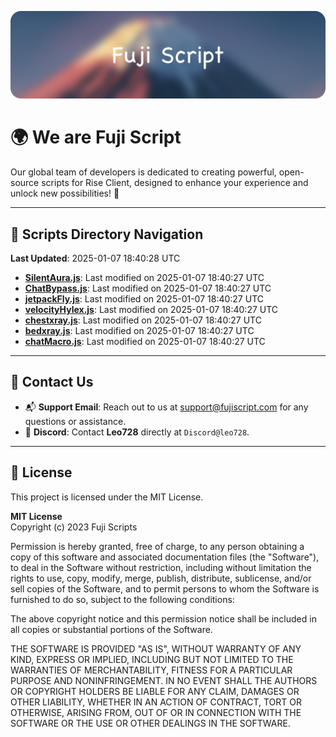 ![Banner](.github/b.webp)

# 🌍 **We are Fuji Script**

Our global team of developers is dedicated to creating powerful, open-source scripts for Rise Client, designed to enhance your experience and unlock new possibilities! 🌟

---
<!-- SCRIPTS_NAVIGATION_START -->
## 📂 **Scripts Directory Navigation**

**Last Updated**: 2025-01-07 18:40:28 UTC

- **[SilentAura.js](scripts/SilentAura.js)**: Last modified on 2025-01-07 18:40:27 UTC
- **[ChatBypass.js](scripts/ChatBypass.js)**: Last modified on 2025-01-07 18:40:27 UTC
- **[jetpackFly.js](scripts/jetpackFly.js)**: Last modified on 2025-01-07 18:40:27 UTC
- **[velocityHylex.js](scripts/velocityHylex.js)**: Last modified on 2025-01-07 18:40:27 UTC
- **[chestxray.js](scripts/chestxray.js)**: Last modified on 2025-01-07 18:40:27 UTC
- **[bedxray.js](scripts/bedxray.js)**: Last modified on 2025-01-07 18:40:27 UTC
- **[chatMacro.js](scripts/chatMacro.js)**: Last modified on 2025-01-07 18:40:27 UTC

<!-- SCRIPTS_NAVIGATION_END -->

---

## 💬 **Contact Us**  
- 📬 **Support Email**: Reach out to us at [support@fujiscript.com](mailto:support@fujiscript.com) for any questions or assistance.  
- 💬 **Discord**: Contact **Leo728** directly at `Discord@leo728`.

---

## 📜 **License**

This project is licensed under the MIT License.  

**MIT License**  
Copyright (c) 2023 Fuji Scripts  

Permission is hereby granted, free of charge, to any person obtaining a copy of this software and associated documentation files (the "Software"), to deal in the Software without restriction, including without limitation the rights to use, copy, modify, merge, publish, distribute, sublicense, and/or sell copies of the Software, and to permit persons to whom the Software is furnished to do so, subject to the following conditions:  

The above copyright notice and this permission notice shall be included in all copies or substantial portions of the Software.  

THE SOFTWARE IS PROVIDED "AS IS", WITHOUT WARRANTY OF ANY KIND, EXPRESS OR IMPLIED, INCLUDING BUT NOT LIMITED TO THE WARRANTIES OF MERCHANTABILITY, FITNESS FOR A PARTICULAR PURPOSE AND NONINFRINGEMENT. IN NO EVENT SHALL THE AUTHORS OR COPYRIGHT HOLDERS BE LIABLE FOR ANY CLAIM, DAMAGES OR OTHER LIABILITY, WHETHER IN AN ACTION OF CONTRACT, TORT OR OTHERWISE, ARISING FROM, OUT OF OR IN CONNECTION WITH THE SOFTWARE OR THE USE OR OTHER DEALINGS IN THE SOFTWARE.  
